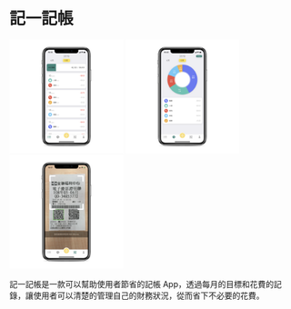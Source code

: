 # 記一記帳

<img src="https://github.com/terry86062/mSaving/blob/develop/IMG_0327_iphonexspacegrey_portrait.png" width="200" height="200" />
<img src="https://github.com/terry86062/mSaving/blob/develop/IMG_0328_iphonexspacegrey_portrait.png" width="200" height="200" />
<img src="https://github.com/terry86062/mSaving/blob/develop/IMG_0337_iphonexspacegrey_portrait.png" width="200" height="200" />

記一記帳是一款可以幫助使用者節省的記帳 App，透過每月的目標和花費的記錄，讓使用者可以清楚的管理自己的財務狀況，從而省下不必要的花費。
